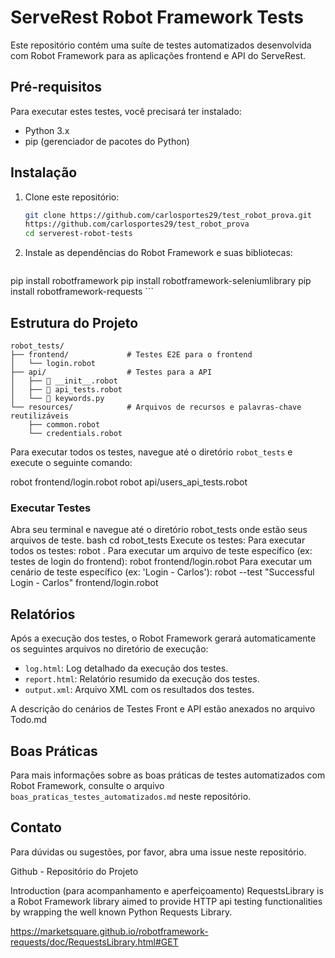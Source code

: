 
# ServeRest Robot Framework Tests

Este repositório contém uma suíte de testes automatizados desenvolvida com Robot Framework para as aplicações frontend e API do ServeRest.

## Pré-requisitos

Para executar estes testes, você precisará ter instalado:

*   Python 3.x
*   pip (gerenciador de pacotes do Python)

## Instalação

1.  Clone este repositório:
    ```bash
    git clone https://github.com/carlosportes29/test_robot_prova.git
    https://github.com/carlosportes29/test_robot_prova
    cd serverest-robot-tests
    ```
2.  Instale as dependências do Robot Framework e suas bibliotecas:
    ```bash
   pip install robotframework
   pip install robotframework-seleniumlibrary
   pip install robotframework-requests
    ```

## Estrutura do Projeto

```
robot_tests/
├── frontend/             # Testes E2E para o frontend
│   └── login.robot
├── api/                  # Testes para a API
│   ├── 📄 __init__.robot  
│   ├── 📄 api_tests.robot  
│   └── 📄 keywords.py  
└── resources/            # Arquivos de recursos e palavras-chave reutilizáveis
    ├── common.robot
    └── credentials.robot
```

Para executar todos os testes, navegue até o diretório `robot_tests` e execute o seguinte comando:

robot frontend/login.robot
robot api/users_api_tests.robot

### Executar Testes

Abra seu terminal e navegue até o diretório robot_tests onde estão seus arquivos de teste.
bash
cd robot_tests
Execute os testes:
Para executar todos os testes:
robot .
Para executar um arquivo de teste específico (ex: testes de login do frontend):
robot frontend/login.robot
Para executar um cenário de teste específico (ex: 'Login - Carlos'):
robot --test "Successful Login - Carlos" frontend/login.robot

## Relatórios

Após a execução dos testes, o Robot Framework gerará automaticamente os seguintes arquivos no diretório de execução:

*   `log.html`: Log detalhado da execução dos testes.
*   `report.html`: Relatório resumido da execução dos testes.
*   `output.xml`: Arquivo XML com os resultados dos testes.

A descrição do cenários de Testes Front e API estão anexados no arquivo Todo.md

## Boas Práticas

Para mais informações sobre as boas práticas de testes automatizados com Robot Framework, consulte o arquivo `boas_praticas_testes_automatizados.md` neste repositório.

## Contato

Para dúvidas ou sugestões, por favor, abra uma issue neste repositório.

Github - Repositório do Projeto

Introduction (para acompanhamento e aperfeiçoamento)
RequestsLibrary is a Robot Framework library aimed to provide HTTP api testing functionalities by wrapping the well known Python Requests Library.

https://marketsquare.github.io/robotframework-requests/doc/RequestsLibrary.html#GET
